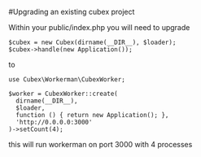 #Upgrading an existing cubex project

Within your public/index.php you will need to upgrade

    $cubex = new Cubex(dirname(__DIR__), $loader);
    $cubex->handle(new Application());

to

    use Cubex\Workerman\CubexWorker;

    $worker = CubexWorker::create(
      dirname(__DIR__),
      $loader,
      function () { return new Application(); },
      'http://0.0.0.0:3000'
    )->setCount(4);

this will run workerman on port 3000 with 4 processes
